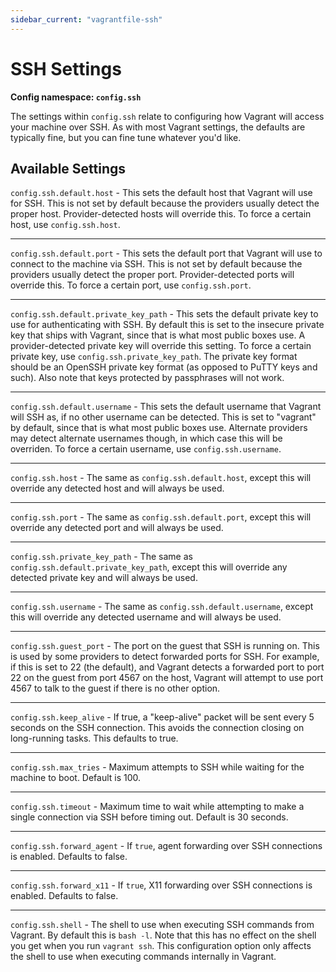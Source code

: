 ```yaml
---
sidebar_current: "vagrantfile-ssh"
---
```


# SSH Settings

**Config namespace: `config.ssh`**

The settings within `config.ssh` relate to configuring how Vagrant
will access your machine over SSH. As with most Vagrant settings, the
defaults are typically fine, but you can fine tune whatever you'd like.

## Available Settings

`config.ssh.default.host` - This sets the default host that Vagrant will
use for SSH. This is not set by default because the providers usually
detect the proper host. Provider-detected hosts will override this. To
force a certain host, use `config.ssh.host`.

<hr>

`config.ssh.default.port` - This sets the default port that Vagrant will
use to connect to the machine via SSH. This is not set by default because
the providers usually detect the proper port. Provider-detected ports will
override this. To force a certain port, use `config.ssh.port`.

<hr>

`config.ssh.default.private_key_path` - This sets the default private
key to use for authenticating with SSH. By default this is set to the
insecure private key that ships with Vagrant, since that is what most
public boxes use. A provider-detected private key will override this setting.
To force a certain private key, use `config.ssh.private_key_path`. The
private key format should be an OpenSSH private key format (as opposed
to PuTTY keys and such). Also note that keys protected by passphrases 
will not work.

<hr>

`config.ssh.default.username` - This sets the default username that
Vagrant will SSH as, if no other username can be detected. This is set
to "vagrant" by default, since that is what most public boxes use.
Alternate providers may detect alternate usernames though, in which
case this will be overriden. To force a certain username, use `config.ssh.username`.

<hr>

`config.ssh.host` - The same as `config.ssh.default.host`, except this
will override any detected host and will always be used.

<hr>

`config.ssh.port` - The same as `config.ssh.default.port`, except this
will override any detected port and will always be used.

<hr>

`config.ssh.private_key_path` - The same as `config.ssh.default.private_key_path`,
except this will override any detected private key and will always be used.

<hr>

`config.ssh.username` - The same as `config.ssh.default.username`, except
this will override any detected username and will always be used.

<hr>

`config.ssh.guest_port` - The port on the guest that SSH is running on. This
is used by some providers to detect forwarded ports for SSH. For example, if
this is set to 22 (the default), and Vagrant detects a forwarded port to
port 22 on the guest from port 4567 on the host, Vagrant will attempt
to use port 4567 to talk to the guest if there is no other option.

<hr>

`config.ssh.keep_alive` - If true, a "keep-alive" packet will be sent
every 5 seconds on the SSH connection. This avoids the connection
closing on long-running tasks. This defaults to true.

<hr>

`config.ssh.max_tries` - Maximum attempts to SSH while waiting for the
machine to boot. Default is 100.

<hr>

`config.ssh.timeout` - Maximum time to wait while attempting to make
a single connection via SSH before timing out. Default is 30 seconds.

<hr>

`config.ssh.forward_agent` - If `true`, agent forwarding over SSH
connections is enabled. Defaults to false.

<hr>

`config.ssh.forward_x11` - If `true`, X11 forwarding over SSH connections
is enabled. Defaults to false.

<hr>

`config.ssh.shell` - The shell to use when executing SSH commands from
Vagrant. By default this is `bash -l`. Note that this has no effect on
the shell you get when you run `vagrant ssh`. This configuration option
only affects the shell to use when executing commands internally in Vagrant.
